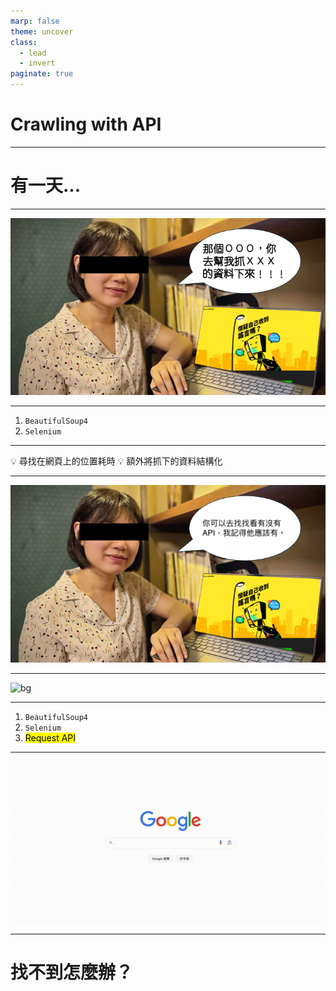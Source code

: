 ```yaml
---
marp: false
theme: uncover
class:
  - lead
  - invert
paginate: true
---
```


# Crawling with API

---

# 有一天...

---

<!-- _paginate: false -->

![bg](../images/teacher_says_1.png)

---

1. `BeautifulSoup4`
2. `Selenium`

---

:bulb: 尋找在網頁上的位置耗時
:bulb: 額外將抓下的資料結構化

---

<!-- _paginate: false -->

![bg](../images/teacher_says_2.png)

---

![bg](https://divethru.com/wp-content/uploads/2021/03/feeling-confused-1200x675.jpg)

---

1. `BeautifulSoup4`
2. `Selenium`
3. <mark>Request API</mark>

---

![bg](../images/search.gif)

---

# 找不到怎麼辦？

